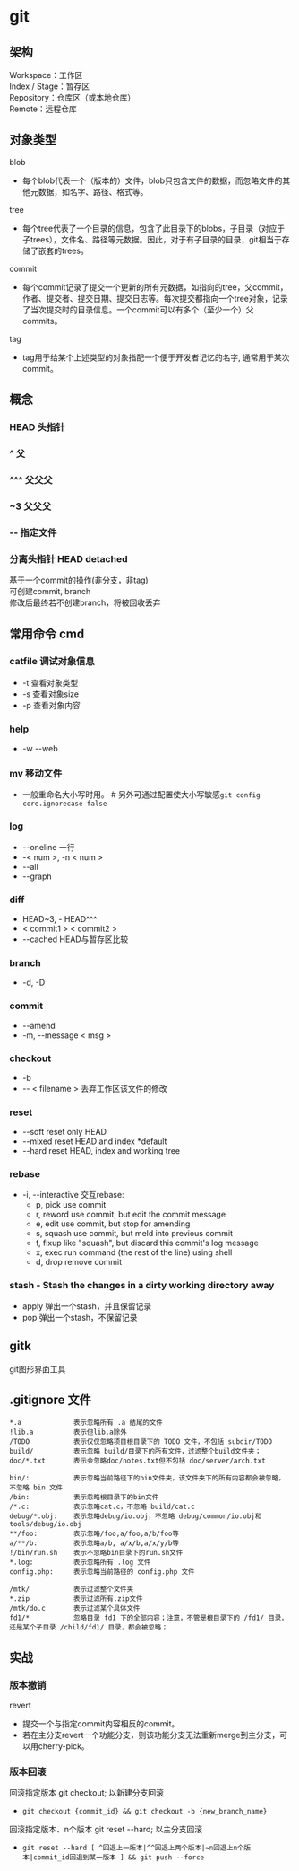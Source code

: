 # git

## 架构
Workspace：工作区  
Index / Stage：暂存区  
Repository：仓库区（或本地仓库）  
Remote：远程仓库  

## 对象类型
blob
- 每个blob代表一个（版本的）文件，blob只包含文件的数据，而忽略文件的其他元数据，如名字、路径、格式等。

tree
- 每个tree代表了一个目录的信息，包含了此目录下的blobs，子目录（对应于子trees），文件名、路径等元数据。因此，对于有子目录的目录，git相当于存储了嵌套的trees。

commit
- 每个commit记录了提交一个更新的所有元数据，如指向的tree，父commit，作者、提交者、提交日期、提交日志等。每次提交都指向一个tree对象，记录了当次提交时的目录信息。一个commit可以有多个（至少一个）父commits。

tag
- tag用于给某个上述类型的对象指配一个便于开发者记忆的名字, 通常用于某次commit。

## 概念
### HEAD    头指针
### ^   父
### ^^^ 父父父
### ~3  父父父
### --  指定文件

### 分离头指针 HEAD detached
基于一个commit的操作(非分支，非tag)  
可创建commit, branch  
修改后最终若不创建branch，将被回收丢弃  

## 常用命令 cmd
### catfile 调试对象信息
- -t    查看对象类型
- -s    查看对象size
- -p    查看对象内容

### help
- -w --web

### mv  移动文件
- 一般重命名大小写时用。 # 另外可通过配置使大小写敏感`git config core.ignorecase false`

### log
- --oneline 一行
- -< num >, -n < num >
- --all
- --graph

### diff
- HEAD~3, - HEAD^^^
- < commit1 > < commit2 >
- --cached HEAD与暂存区比较

### branch
- -d, -D

### commit
- --amend
- -m, --message < msg >

### checkout
- -b
- -- < filename > 丢弃工作区该文件的修改

### reset
- --soft    reset only HEAD
- --mixed   reset HEAD and index    *default
- --hard    reset HEAD, index and working tree

### rebase
- -i, --interactive 交互rebase:
  - p, pick   use commit
  - r, reword use commit, but edit the commit message
  - e, edit   use commit, but stop for amending
  - s, squash use commit, but meld into previous commit
  - f, fixup  like "squash", but discard this commit's log message
  - x, exec   run command (the rest of the line) using shell
  - d, drop   remove commit

### stash - Stash the changes in a dirty working directory away
- apply 弹出一个stash，并且保留记录
- pop   弹出一个stash，不保留记录

## gitk
git图形界面工具

## .gitignore 文件
```
*.a             表示忽略所有 .a 结尾的文件
!lib.a          表示但lib.a除外
/TODO           表示仅仅忽略项目根目录下的 TODO 文件，不包括 subdir/TODO
build/          表示忽略 build/目录下的所有文件，过滤整个build文件夹；
doc/*.txt       表示会忽略doc/notes.txt但不包括 doc/server/arch.txt
 
bin/:           表示忽略当前路径下的bin文件夹，该文件夹下的所有内容都会被忽略，不忽略 bin 文件
/bin:           表示忽略根目录下的bin文件
/*.c:           表示忽略cat.c，不忽略 build/cat.c
debug/*.obj:    表示忽略debug/io.obj，不忽略 debug/common/io.obj和tools/debug/io.obj
**/foo:         表示忽略/foo,a/foo,a/b/foo等
a/**/b:         表示忽略a/b, a/x/b,a/x/y/b等
!/bin/run.sh    表示不忽略bin目录下的run.sh文件
*.log:          表示忽略所有 .log 文件
config.php:     表示忽略当前路径的 config.php 文件
 
/mtk/           表示过滤整个文件夹
*.zip           表示过滤所有.zip文件
/mtk/do.c       表示过滤某个具体文件
fd1/*           忽略目录 fd1 下的全部内容；注意，不管是根目录下的 /fd1/ 目录，还是某个子目录 /child/fd1/ 目录，都会被忽略；
```

## 实战
### 版本撤销
revert
- 提交一个与指定commit内容相反的commit。
- 若在主分支revert一个功能分支，则该功能分支无法重新merge到主分支，可以用cherry-pick。

### 版本回滚
回滚指定版本 git checkout; 以新建分支回滚
- `git checkout {commit_id} && git checkout -b {new_branch_name}`

回滚指定版本、n个版本 git reset --hard; 以主分支回滚
- `git reset --hard [ ^回退上一版本|^^回退上两个版本|~n回退上n个版本|commit_id回退到某一版本 ] && git push --force`
